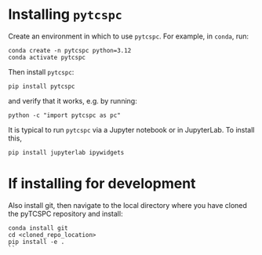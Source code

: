 # Installing `pytcspc`

Create an environment in which to use `pytcspc`. For example, in `conda`, run:
```
conda create -n pytcspc python=3.12
conda activate pytcspc
```

Then install `pytcspc`:
```
pip install pytcspc
```

and verify that it works, e.g. by running:
```
python -c "import pytcspc as pc"
```

It is typical to run `pytcspc` via a Jupyter notebook or in JupyterLab. To install this,
```
pip install jupyterlab ipywidgets
```

# If installing for development
Also install git, then navigate to the local directory where you have cloned the pyTCSPC repository and install:
```
conda install git
cd <cloned_repo_location>
pip install -e .
``
